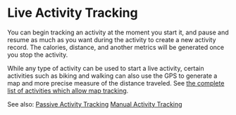 # Live Activity Tracking

You can begin tracking an activity at the moment you start it, and pause and resume as much as you want during the activity to create a new activity record. The calories, distance, and another metrics will be generated once you stop the activity.

While any type of activity can be used to start a live activity, certain activities such as biking and walking can also use the GPS to generate a map and more precise measure of the distance traveled. See [the complete list of activities which allow map tracking]( ).

See also:  [Passive Activity Tracking](concept1passiveactivity.html) [Manual Activity Tracking](concept2manualactivity.html)
